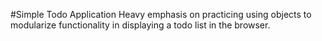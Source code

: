 #Simple Todo Application
Heavy emphasis on practicing using objects to modularize functionality in displaying a todo list in the browser.